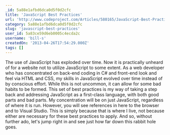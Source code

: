 ```yaml
---
_id: 5a88e1afbd6dca0d5f0d2cfc
title: 'JavaScript Best Practices'
url: 'http://www.codeproject.com/Articles/580165/JavaScript-Best-Practices'
category: 5a88e1afbd6dca0d5f0d2cfc
slug: 'javascript-best-practices'
user_id: 5a83ce59d6eb0005c4ecda2c
username: 'bill-s'
createdOn: '2013-04-26T17:54:29.000Z'
tags: []
---
```


The use of JavaScript has exploded over time. Now it is practically unheard of for a website not to utilize JavaScript to some extent. As a web developer who has concentrated on back-end coding in C# and front-end look and feel via HTML and CSS, my skills in JavaScript evolved over time instead of by conscious effort. While this is not uncommon, it can allow for some bad habits to be formed. This set of best practices is my way of taking a step back and addressing JavaScript as a first-class language, with both good parts and bad parts. My concentration will be on just JavaScript, regardless of where it is run. However, you will see references in here to the browser and to Visual Studio. This is simply because that is where I live, not because either are necessary for these best practices to apply. And so, without further ado, let's jump right in and see just how far down this rabbit hole goes.
